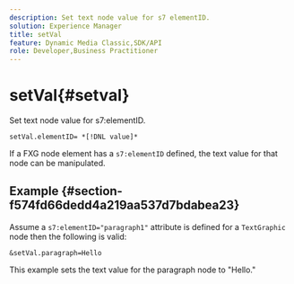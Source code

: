 ```yaml
---
description: Set text node value for s7 elementID.
solution: Experience Manager
title: setVal
feature: Dynamic Media Classic,SDK/API
role: Developer,Business Practitioner
---
```


# setVal{#setval}

Set text node value for s7:elementID.

 `setVal.elementID= *[!DNL value]*`

If a FXG node element has a `s7:elementID` defined, the text value for that node can be manipulated.

## Example {#section-f574fd66dedd4a219aa537d7bdabea23}

Assume a `s7:elementID="paragraph1"` attribute is defined for a `TextGraphic` node then the following is valid:

`&setVal.paragraph=Hello`

This example sets the text value for the paragraph node to "Hello." 
